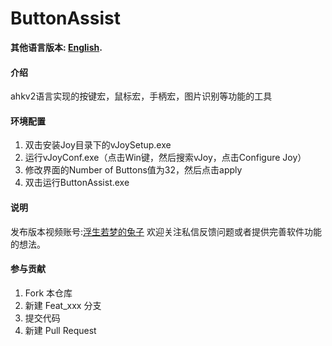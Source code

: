 # ButtonAssist
**其他语言版本: [English](README.en.md).**
#### 介绍
ahkv2语言实现的按键宏，鼠标宏，手柄宏，图片识别等功能的工具
#### 环境配置
1.  双击安装Joy目录下的vJoySetup.exe
2.  运行vJoyConf.exe（点击Win键，然后搜索vJoy，点击Configure Joy）
3.  修改界面的Number of Buttons值为32，然后点击apply
4.  双击运行ButtonAssist.exe
#### 说明
发布版本视频账号:[浮生若梦的兔子](https://space.bilibili.com/397441876?spm_id_from=333.1007.0.0) 欢迎关注私信反馈问题或者提供完善软件功能的想法。

#### 参与贡献
1.  Fork 本仓库
2.  新建 Feat_xxx 分支
3.  提交代码
4.  新建 Pull Request
